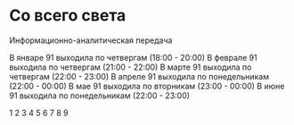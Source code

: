 # Со всего света

Информационно-аналитическая передача

В январе 91 выходила по четвергам (18:00 - 20:00)
В феврале 91 выходила по четвергам (21:00 - 22:00)
В марте 91 выходила по четвергам (22:00 - 23:00)
В апреле 91 выходила по понедельникам (22:00 - 00:00)
В мае 91 выходила по вторникам (23:00 - 00:00)
В июне 91 выходила по понедельникам (22:00 - 23:00)

1 2 3 4 5 6 7 8 9
